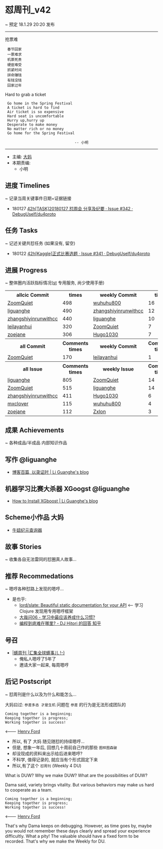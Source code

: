 # 怼周刊_v42
~ 预定 18.1.29 20:20 发布

-----------------------------------------

抢票难

     春节回家
     一票难求
     机票死贵
     硬座难受
     抓紧时间
     拼命赚钱
     有钱没钱
     回家过年


Hard to grab a ticket

     Go home in the Spring Festival
     A ticket is hard to find
     Air ticket is so expensive
     Hard seat is uncomfortable
     Hurry up,hurry up
     Desperate to make money
     No matter rich or no money
     Go home for the Spring Festival

                                    -- 小明
-----------------------------------------

- 主编: [大妈](http://du.zoomquiet.io/2014-02/ac0-zq/)
- 本期责编:
    + 小明


## 进度 Timelines
~ 记录当周关键事件日期+证据链接

- 180127 [42h[TASK]20180127 怼周会 分享及纪要 · Issue #342 · DebugUself/du4proto](https://github.com/DebugUself/du4proto/issues/342)


## 任务 Tasks
~ 记述关键共怼任务 (如果没有, 留空)

- 180122 [42h[Kaggle]正式比赛选题 · Issue #341 · DebugUself/du4proto](https://github.com/DebugUself/du4proto/issues/341)


## 进展 Progress
~ 整体圈内活跃指标情况([st](https://github.com/DebugUself/du4proto/tree/DU_tools/st) 专用服务, 尚少使用手册)

<table>
<tr><th>allcic Commit</th><th> times</th><th>weekly Commit</th><th> times</th></tr>
<tr><td>
            <a href='http://github.com/ZoomQuiet'>ZoomQuiet</a></td><td>498</td>
        <td>
            <a href='http://github.com/wuhuhu800'>wuhuhu800</a></td><td>16</td>

<tr><td>
            <a href='http://github.com/liguanghe'>liguanghe</a></td><td>490</td>
        <td>
            <a href='http://github.com/zhangshiyinrunwithcc'>zhangshiyinrunwithcc</a></td><td>12</td>

<tr><td>
            <a href='http://github.com/zhangshiyinrunwithcc'>zhangshiyinrunwithcc</a></td><td>440</td>
        <td>
            <a href='http://github.com/liguanghe'>liguanghe</a></td><td>10</td>

<tr><td>
            <a href='http://github.com/leilayanhui'>leilayanhui</a></td><td>320</td>
        <td>
            <a href='http://github.com/ZoomQuiet'>ZoomQuiet</a></td><td>7</td>

<tr><td>
            <a href='http://github.com/zoejane'>zoejane</a></td><td>306</td>
        <td>
            <a href='http://github.com/Hugo1030'>Hugo1030</a></td><td>7</td>

<tr><th>all Commit </th><th>Comments times</th><th>weekly Commit</th><th>Comments times</th></tr>
<tr><td>
            <a href='http://github.com/ZoomQuiet'>ZoomQuiet</a></td><td>170</td>
        <td>
            <a href='http://github.com/leilayanhui'>leilayanhui</a></td><td>1</td>

<tr><th>all Issue </th><th>Comments times</th><th>weekly Issue</th><th>Comments times</th></tr>
<tr><td>
            <a href='http://github.com/liguanghe'>liguanghe</a></td><td>805</td>
        <td>
            <a href='http://github.com/ZoomQuiet'>ZoomQuiet</a></td><td>14</td>

<tr><td>
            <a href='http://github.com/ZoomQuiet'>ZoomQuiet</a></td><td>515</td>
        <td>
            <a href='http://github.com/liguanghe'>liguanghe</a></td><td>14</td>

<tr><td>
            <a href='http://github.com/zhangshiyinrunwithcc'>zhangshiyinrunwithcc</a></td><td>411</td>
        <td>
            <a href='http://github.com/Hugo1030'>Hugo1030</a></td><td>6</td>

<tr><td>
            <a href='http://github.com/mxclover'>mxclover</a></td><td>115</td>
        <td>
            <a href='http://github.com/wuhuhu800'>wuhuhu800</a></td><td>4</td>

<tr><td>
            <a href='http://github.com/zoejane'>zoejane</a></td><td>112</td>
        <td>
            <a href='http://github.com/Zxlon'>Zxlon</a></td><td>3</td>

</table>


## 成果 Achievements
~ 各种成品/半成品 内部知识作品
## 写作 @liguanghe
- [博客百篇, 以录证时 | Li Guanghe's blog](https://liguanghe.github.io/2018/01/23/thinkTag/)

## 机器学习比赛大杀器 XGoogst @liguanghe
- [How to Install XGboost | Li Guanghe's blog](https://liguanghe.github.io/2018/01/23/pythonSpeedml/)

## Scheme小作品 大妈
- [牛妞纪元查询器](https://github.com/DebugUself/du4proto/tree/ZQclj/NN)


## 故事 Stories
~ 收集各自无法雷同的怼圈真人故事...

## 推荐 Recommedations
~ 嗯哼各种怼路上发现的嗯哼...

- 是也乎:
    + [lord/slate: Beautiful static documentation for your API](https://github.com/lord/slate) <-- 学习 Clojure 发现用专用嗯哼框架
    + [大哉问06 - 学习中最应该养成什么习惯?](https://mp.weixin.qq.com/s/6WAUqixfMMb962tO3P1WpA)
    + [编程到底难在哪里? - DJ Hitori 的回答 知乎](https://www.zhihu.com/question/22508677/answer/141334678?iam=a70f282d609ea4db9d0c75b47bdaeeec)


## 号召

- [|蠎周刊 |汇集全球蠎事儿 !-)](http://weekly.pychina.org/archives.html)
    + 俺私人嗯哼了5年了
    + 邀请大家一起来, 每周嗯哼


## 后记 Postscript
~ 怼周刊是什么以及为什么和能怎么...

大妈曰过: `参差多态 才是生机`
问题在 `参差` 的行为是无法形成团队的

	Coming together is a beginning; 
	Keeping together is progress; 
	Working together is success!

<--- [Henry Ford](https://www.brainyquote.com/quotes/quotes/h/henryford121997.html)

- 所以, 有了 大妈 随见随怼的持续嗯哼...
- 但是, 想象一年后, 回想几十周前自己作的那些 `图样图森破` 
- 却没现成的资料来出示给后进来嗯哼?
- 不科学, 值得记录的, 就应当有个形式固定下来
- 所以,有了这个 `怼周刊` (Weekly 4 DU)

What is DUW?
Why we make DUW?
What are the possibilities of DUW?

Dama said, variety brings vitality.
But various behaviors may make us hard to cooperate as a team.

	Coming together is a beginning; 
	Keeping together is progress; 
	Working together is success!

<--- [Henry Ford](https://www.brainyquote.com/quotes/quotes/h/henryford121997.html)

That's why Dama keeps on debugging.
However, as time goes by, maybe you would not remember these days clearly and spread your experience difficultly.
What a pity!
The valuable should have a fixed form to be recorded.
That's why we make the Weekly for DU.



